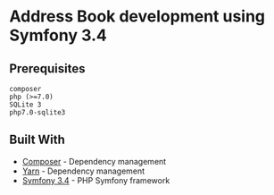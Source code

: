 Address Book development using Symfony 3.4
========================

## Prerequisites

```
composer
php (>=7.0)
SQLite 3
php7.0-sqlite3
```

## Built With

* [Composer](https://getcomposer.org/) - Dependency management
* [Yarn](https://yarnpkg.com/en/) - Dependency management
* [Symfony 3.4](https://symfony.com/doc/3.4/setup.html) - PHP Symfony framework
